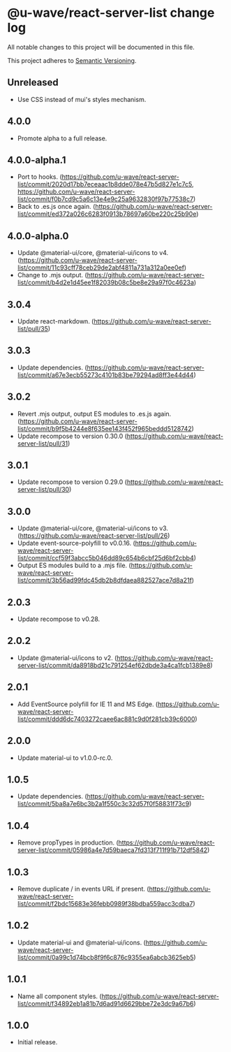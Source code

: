 # @u-wave/react-server-list change log

All notable changes to this project will be documented in this file.

This project adheres to [Semantic Versioning](http://semver.org/).

## Unreleased
* Use CSS instead of mui's styles mechanism.

## 4.0.0
* Promote alpha to a full release.

## 4.0.0-alpha.1
* Port to hooks. (https://github.com/u-wave/react-server-list/commit/2020d17bb7eceaac1b8dde078e47b5d827e1c7c5, https://github.com/u-wave/react-server-list/commit/f0b7cd9c5a6c13e4e9c25a9632830f97b77538c7)
* Back to .es.js once again. (https://github.com/u-wave/react-server-list/commit/ed372a026c6283f0913b78697a60be220c25b90e)

## 4.0.0-alpha.0
* Update @material-ui/core, @material-ui/icons to v4. (https://github.com/u-wave/react-server-list/commit/11c93cff78ceb29de2abf4811a731a312a0ee0ef)
* Change to .mjs output. (https://github.com/u-wave/react-server-list/commit/b4d2e1d45ee1f82039b08c5be8e29a97f0c4623a)

## 3.0.4
* Update react-markdown. (https://github.com/u-wave/react-server-list/pull/35)

## 3.0.3
* Update dependencies. (https://github.com/u-wave/react-server-list/commit/a67e3ecb55273c4101b83be79294ad8ff3e44d44)

## 3.0.2
* Revert .mjs output, output ES modules to .es.js again. (https://github.com/u-wave/react-server-list/commit/b9f5b4244e8f635ee143f452f965beddd5128742)
* Update recompose to version 0.30.0 (https://github.com/u-wave/react-server-list/pull/31)

## 3.0.1
* Update recompose to version 0.29.0 (https://github.com/u-wave/react-server-list/pull/30)

## 3.0.0
* Update @material-ui/core, @material-ui/icons to v3. (https://github.com/u-wave/react-server-list/pull/26)
* Update event-source-polyfill to v0.0.16. (https://github.com/u-wave/react-server-list/commit/ccf59f3abcc5b046dd89c654b6cbf25d6bf2cbb4)
* Output ES modules build to a .mjs file. (https://github.com/u-wave/react-server-list/commit/3b56ad99fdc45db2b8dfdaea882527ace7d8a21f)

## 2.0.3
* Update recompose to v0.28.

## 2.0.2
* Update @material-ui/icons to v2. (https://github.com/u-wave/react-server-list/commit/da8918bd21c791254ef62dbde3a4ca1fcb1389e8)

## 2.0.1
* Add EventSource polyfill for IE 11 and MS Edge. (https://github.com/u-wave/react-server-list/commit/ddd6dc7403272caee6ac881c9d0f281cb39c6000)

## 2.0.0
* Update material-ui to v1.0.0-rc.0.

## 1.0.5
* Update dependencies. (https://github.com/u-wave/react-server-list/commit/5ba8a7e6bc3b2a1f550c3c32d57f0f58831f73c9)

## 1.0.4
* Remove propTypes in production. (https://github.com/u-wave/react-server-list/commit/05986a4e7d59baeca7fd313f711f91b712df5842)

## 1.0.3
* Remove duplicate / in events URL if present. (https://github.com/u-wave/react-server-list/commit/f2bdc15683e36febb0989f38bdba559acc3cdba7)

## 1.0.2
* Update material-ui and @material-ui/icons. (https://github.com/u-wave/react-server-list/commit/0a99c1d74bcb8f9f6c876c9355ea6abcb3625eb5)

## 1.0.1
* Name all component styles. (https://github.com/u-wave/react-server-list/commit/f34892eb1a81b7d6ad91d6629bbe72e3dc9a67b6)

## 1.0.0
* Initial release.
